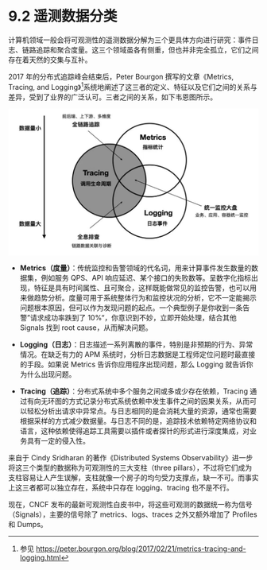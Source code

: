 # 9.2 遥测数据分类

计算机领域一般会将可观测性的遥测数据分解为三个更具体方向进行研究：事件日志、链路追踪和聚合度量。这三个领域虽各有侧重，但也并非完全孤立，它们之间存在着天然的交集与互补。

2017 年的分布式追踪峰会结束后，Peter Bourgon 撰写的文章《Metrics, Tracing, and Logging》[^1]系统地阐述了这三者的定义、特征以及它们之间的关系与差异，受到了业界的广泛认可。三者之间的关系，如下韦恩图所示。

<div  align="center">
	<img src="../assets/observability.jpg"  align=center />
</div>

- **Metrics（度量）**：传统监控和告警领域的代名词，用来计算事件发生数量的数据集，例如服务 QPS、API 响应延迟、某个接口的失败数等。呈数字化指标出现，特征是具有时间属性、且可聚合，这样既能做常见的监控告警，也可以用来做趋势分析。度量可用于系统整体行为和监控状况的分析，它不一定能揭示问题根本原因，但可以作为发现问题的起点。一个典型例子是你收到一条告警”请求成功率跌到了 10%“，你意识到不妙，立即开始处理，结合其他 Signals 找到 root cause，从而解决问题。
- **Logging（日志）**：日志描述一系列离散的事件，特别是非预期的行为、异常情况。在缺乏有力的 APM 系统时，分析日志数据是工程师定位问题时最直接的手段。如果说 Metrics 告诉你应用程序出现问题，那么 Logging 就告诉你为什么出现问题。

- **Tracing（追踪）**：分布式系统中多个服务之间或多或少存在依赖，Tracing 通过有向无环图的方式记录分布式系统依赖中发生事件之间的因果关系，从而可以轻松分析出请求中异常点。与日志相同的是会消耗大量的资源，通常也需要根据采样的方式减少数据量。与日志不同的是，追踪技术依赖特定网络协议和语言，这种依赖使得追踪工具需要以插件或者探针的形式进行深度集成，对业务具有一定的侵入性。

来自于 Cindy Sridharan 的著作《Distributed Systems Observability》进一步将这三个类型的数据称为可观测性的三大支柱（three pillars），不过将它们成为支柱容易让人产生误解，支柱就像一个房子的均匀受力支撑点，缺一不可。而事实上这三者都可以独立存在，系统中只存在 logging、tracing 也不是不行。

现在，CNCF 发布的最新可观测性白皮书中，将这些可观测的数据统一称为信号（Signals），主要的信号除了 metrics、logs、traces 之外又额外增加了 Profiles 和 Dumps。

[^1]: 参见 https://peter.bourgon.org/blog/2017/02/21/metrics-tracing-and-logging.html
